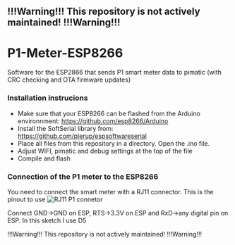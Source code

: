 ## !!!Warning!!! This repository is not actively maintained! !!!Warning!!!

# P1-Meter-ESP8266
Software for the ESP2866 that sends P1 smart meter data to pimatic (with CRC checking and OTA firmware updates)

### Installation instrucions
- Make sure that your ESP8266 can be flashed from the Arduino environnment: https://github.com/esp8266/Arduino
- Install the SoftSerial library from: https://github.com/plerup/espsoftwareserial
- Place all files from this repository in a directory. Open the .ino file.
- Adjust WIFI, pimatic and debug settings at the top of the file
- Compile and flash

### Connection of the P1 meter to the ESP8266
You need to connect the smart meter with a RJ11 connector. This is the pinout to use
![RJ11 P1 connetor](http://gejanssen.com/howto/Slimme-meter-uitlezen/RJ11-pinout.png)

Connect GND->GND on ESP, RTS->3.3V on ESP and RxD->any digital pin on ESP. In this sketch I use D5


!!!Warning!!! This repository is not actively maintained! !!!Warning!!!
